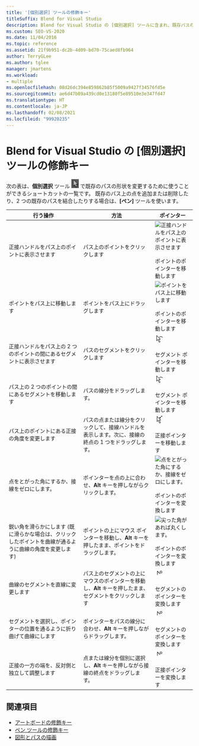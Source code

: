 ```yaml
---
title: '[個別選択] ツールの修飾キー'
titleSuffix: Blend for Visual Studio
description: Blend for Visual Studio の [個別選択] ツールに含まれ、既存パスの形状を変更する目的で使用できるキーボード ショートカットについて説明します。
ms.custom: SEO-VS-2020
ms.date: 11/04/2016
ms.topic: reference
ms.assetid: 21f9b951-dc2b-4d09-bd70-75caed8fb964
author: TerryGLee
ms.author: tglee
manager: jmartens
ms.workload:
- multiple
ms.openlocfilehash: 08d26dc394e859862b85f5009a9427f34576fd5e
ms.sourcegitcommit: ae6d47b09a439cd0e13180f5e89510e3e347fd47
ms.translationtype: HT
ms.contentlocale: ja-JP
ms.lasthandoff: 02/08/2021
ms.locfileid: "99920235"
---
```

# <a name="direct-selection-tool-modifier-keys-in-blend-for-visual-studio"></a>Blend for Visual Studio の [個別選択] ツールの修飾キー

次の表は、**個別選択** ツール ![個別選択ツール](../designers/media/6dd6571f-c116-451d-8dd2-1f88b8406362.png) で既存のパスの形状を変更するために使うことができるショートカットの一覧です。 既存のパス上の点を追加または削除したり、2 つの既存のパスを結合したりする場合は、**[ペン]** ツールを使います。

|行う操作|方法|ポインター|
| - |-------------|-------------|
|正接ハンドルをパス上のポイントに表示させます|パス上のポイントをクリックします|![正接ハンドルをパス上のポイントに表示させます](../designers/media/cfcc5f41-a666-4524-a958-50b9051130ca.png)<br /><br /> ポイントのポインターを移動します|
|ポイントをパス上に移動します|ポイントをパス上にドラッグします|![ポイントをパス上に移動します](../designers/media/cfcc5f41-a666-4524-a958-50b9051130ca.png)<br /><br /> ポイントのポインターを移動します|
|正接ハンドルをパス上の 2 つのポイントの間にあるセグメントに表示させます|パスのセグメントをクリックします|![正接ハンドルをパス上の 2 つのポイントの間にあるセグメントに表示させます](../designers/media/2ace930f-98fa-410b-92cf-7a4b88503ee7.png)<br /><br /> セグメント ポインターを移動します|
|パス上の 2 つのポイントの間にあるセグメントを移動します|パスの線分をドラッグします。|![パス上の 2 つのポイントの間にあるセグメントを移動します](../designers/media/2ace930f-98fa-410b-92cf-7a4b88503ee7.png)<br /><br /> セグメント ポインターを移動します|
|パス上のポイントにある正接の角度を変更します|パスの点または線分をクリックして、接線ハンドルを表示します。次に、接線の終点の 1 つをドラッグします。|![パス上の点に対する正接の角度を変更する](../designers/media/beb1a907-1e50-450c-aab3-4d7026f5e426.png)<br /><br /> 正接ポインターを移動します|
|点をとがった角にするか、接線をゼロにします。|ポインターを点の上に合わせ、**Alt** キーを押しながらクリックします。|![点をとがった角にするか、接線をゼロにします。](../designers/media/21197b10-aba4-4a9d-8145-647d0ba8e518.png)<br /><br /> ポイントのポインターを変換します|
|鋭い角を滑らかにします (既に滑らかな場合は、クリックしたポイントを曲線が通るように曲線の角度を変更します)|ポイントの上にマウス ポインターを移動し、**Alt** キーを押したまま、ポイントをドラッグします。|![尖った角があれば丸くします。](../designers/media/21197b10-aba4-4a9d-8145-647d0ba8e518.png)<br /><br /> ポイントのポインターを変換します|
|曲線のセグメントを直線に変更します|パス上のセグメントの上にマウスのポインターを移動し、**Alt** キーを押したまま、セグメントをクリックします|![曲線のセグメントを直線に変更します](../designers/media/975a855a-8536-441f-97ed-2f1496e416bf.png)<br /><br /> セグメントのポインターを変換します|
|セグメントを選択し、ポインターの位置を通るように折り曲げて曲線にします|ポインターをパスの線分に合わせ、**Alt** キーを押しながらドラッグします。|![セグメントを選択し、ポインターの位置を通るように折り曲げて曲線にします](../designers/media/975a855a-8536-441f-97ed-2f1496e416bf.png)<br /><br /> セグメントのポインターを変換します|
|正接の一方の端を、反対側と独立して調整します|点または線分を個別に選択し、**Alt** キーを押しながら接線の終点をドラッグします。|![正接の一方の端を、反対側と独立して調整します](../designers/media/923951da-4081-4f8b-bebc-0f1f64d87504.png)<br /><br /> 正接ポインターを変換します|

## <a name="see-also"></a>関連項目

- [アートボードの修飾キー](../xaml-tools/artboard-modifier-keys-in-blend.md)
- [ペン ツールの修飾キー](../xaml-tools/pen-tool-modifier-keys-in-blend.md)
- [図形とパスの描画](../xaml-tools/draw-shapes-and-paths.md)
